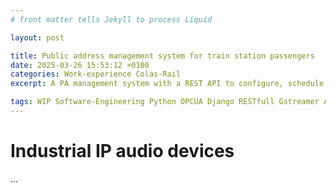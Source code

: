 ```yaml
---
# front matter tells Jekyll to process Liquid

layout: post

title: Public address management system for train station passengers
date: 2025-03-26 15:53:12 +0100
categories: Work-experience Colas-Rail
excerpt: A PA management system with a REST API to configure, schedule, execute and monitor audio broadcasts in custom areas.

tags: WIP Software-Engineering Python OPCUA Django RESTfull Gstreamer Audio-Matrix Ateis VNB-Protocol
---
```


# Industrial IP audio devices

...
